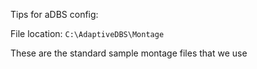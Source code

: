 Tips for aDBS config: 

File location: `C:\AdaptiveDBS\Montage`

These are the standard sample montage files that we use

